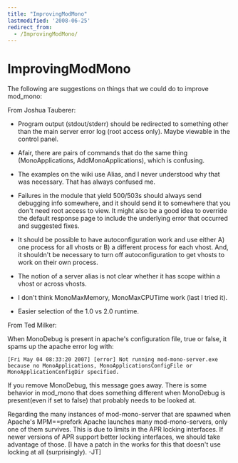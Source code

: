 ```yaml
---
title: "ImprovingModMono"
lastmodified: '2008-06-25'
redirect_from:
  - /ImprovingModMono/
---
```


ImprovingModMono
================

The following are suggestions on things that we could do to improve mod_mono:

From Joshua Tauberer:

-   Program output (stdout/stderr) should be redirected to something other than the main server error log (root access only). Maybe viewable in the control panel.

-   Afair, there are pairs of commands that do the same thing (MonoApplications, AddMonoApplications), which is confusing.

-   The examples on the wiki use Alias, and I never understood why that was necessary. That has always confused me.

-   Failures in the module that yield 500/503s should always send debugging info somewhere, and it should send it to somewhere that you don't need root access to view. It might also be a good idea to override the default response page to include the underlying error that occurred and suggested fixes.

-   It should be possible to have autoconfiguration work and use either A) one process for all vhosts or B) a different process for each vhost. And, it shouldn't be necessary to turn off autoconfiguration to get vhosts to work on their own process.

-   The notion of a server alias is not clear whether it has scope within a vhost or across vhosts.

-   I don't think MonoMaxMemory, MonoMaxCPUTime work (last I tried it).

-   Easier selection of the 1.0 vs 2.0 runtime.

From Ted Milker:

When MonoDebug is present in apache's configuration file, true or false, it spams up the apache error log with:

    [Fri May 04 08:33:20 2007] [error] Not running mod-mono-server.exe
    because no MonoApplications, MonoApplicationsConfigFile or
    MonoApplicationConfigDir specified.

If you remove MonoDebug, this message goes away. There is some behavior in mod_mono that does something different when MonoDebug is present(even if set to false) that probably needs to be looked at.

Regarding the many instances of mod-mono-server that are spawned when Apache's MPM==prefork Apache launches many mod-mono-servers, only one of them survives. This is due to limits in the APR locking interfaces. If newer versions of APR support better locking interfaces, we should take advantage of those. [I have a patch in the works for this that doesn't use locking at all (surprisingly). -JT]

